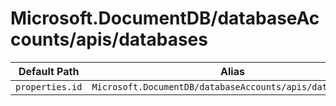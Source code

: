 # Microsoft.DocumentDB/databaseAccounts/apis/databases

| Default Path | Alias |
|---|---|
| `properties.id` | `Microsoft.DocumentDB/databaseAccounts/apis/databases/id` |

